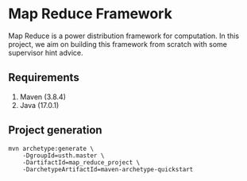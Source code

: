 # Map Reduce Framework

Map Reduce is a power distribution framework for computation. In this project,
we aim on building this framework from scratch with some supervisor hint advice.

## Requirements

1. Maven (3.8.4)
2. Java (17.0.1)

## Project generation

```
mvn archetype:generate \
    -DgroupId=usth.master \
    -DartifactId=map_reduce_project \
    -DarchetypeArtifactId=maven-archetype-quickstart
```
